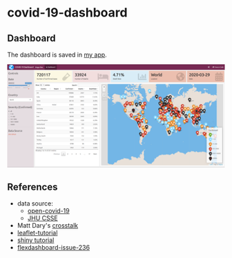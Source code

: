 # covid-19-dashboard

## Dashboard

The dashboard is saved in [my app](https://app.zhongjzsb.com/COVID-19-dashboard/).

[![flexdashboard](flexdashboard-screenshot.png)](https://app.zhongjzsb.com/COVID-19-dashboard/)

## References

- data source:
  - [open-covid-19](https://github.com/open-covid-19/data)
  - [JHU CSSE](https://github.com/CSSEGISandData/COVID-19)
- Matt Dary's [crosstalk](https://matt-dray.github.io/earl18-crosstalk/)
- [leaflet-tutorial](https://github.com/SimonGoring/ShinyLeaflet-tutorial/blob/master/Shiny-leaflet-tutorial.Rmd)
- [shiny tutorial](https://rstudio.github.io/leaflet/shiny.html)
- [flexdashboard-issue-236](https://github.com/rstudio/flexdashboard/issues/236)
